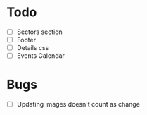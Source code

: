 # Todo

- [ ] Sectors section
- [ ] Footer
- [ ] Details css 
- [ ] Events Calendar

# Bugs

- [ ] Updating images doesn't count as change

